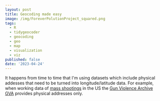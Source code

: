 ```yaml
---
layout: post
title: Geocoding made easy
image: /img/ForeverPolutionProject_squared.png
tags:
  - R
  - tidygeocoder
  - geocoding
  - geo
  - map
  - visualization
  - viz
published: false
date: '2023-04-24'
---
```


It happens from time to time that I'm using datasets which include physical addesses that need to be turned into longitude/latitude data. For example, when working data of [mass shootings](https://www.gunviolencearchive.org/mass-shooting) in the US the [Gun Violence Archive GVA](https://www.gunviolencearchive.org/) provides physical addresses only. 